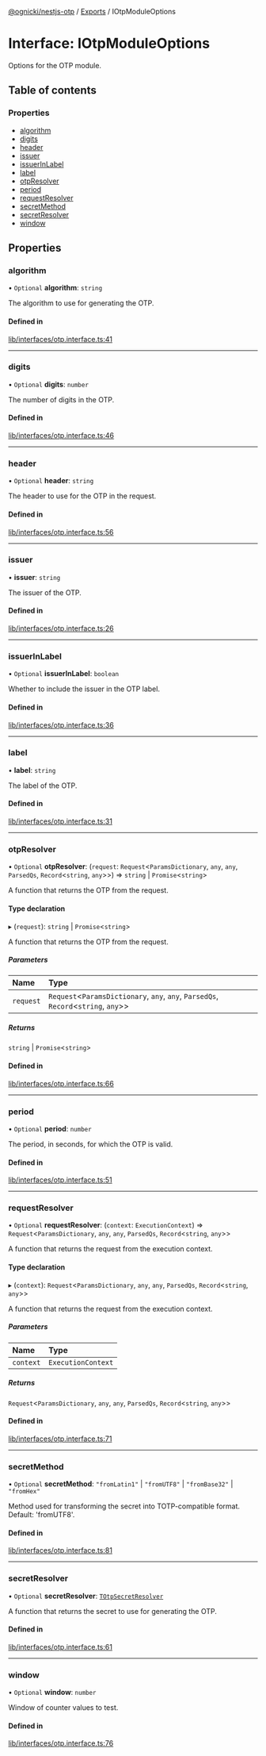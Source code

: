 [@ognicki/nestjs-otp](../README.md) / [Exports](../modules.md) / IOtpModuleOptions

# Interface: IOtpModuleOptions

Options for the OTP module.

## Table of contents

### Properties

- [algorithm](IOtpModuleOptions.md#algorithm)
- [digits](IOtpModuleOptions.md#digits)
- [header](IOtpModuleOptions.md#header)
- [issuer](IOtpModuleOptions.md#issuer)
- [issuerInLabel](IOtpModuleOptions.md#issuerinlabel)
- [label](IOtpModuleOptions.md#label)
- [otpResolver](IOtpModuleOptions.md#otpresolver)
- [period](IOtpModuleOptions.md#period)
- [requestResolver](IOtpModuleOptions.md#requestresolver)
- [secretMethod](IOtpModuleOptions.md#secretmethod)
- [secretResolver](IOtpModuleOptions.md#secretresolver)
- [window](IOtpModuleOptions.md#window)

## Properties

### algorithm

• `Optional` **algorithm**: `string`

The algorithm to use for generating the OTP.

#### Defined in

[lib/interfaces/otp.interface.ts:41](https://github.com/mwognicki/nestjs-otp/blob/77280bc/lib/interfaces/otp.interface.ts#L41)

___

### digits

• `Optional` **digits**: `number`

The number of digits in the OTP.

#### Defined in

[lib/interfaces/otp.interface.ts:46](https://github.com/mwognicki/nestjs-otp/blob/77280bc/lib/interfaces/otp.interface.ts#L46)

___

### header

• `Optional` **header**: `string`

The header to use for the OTP in the request.

#### Defined in

[lib/interfaces/otp.interface.ts:56](https://github.com/mwognicki/nestjs-otp/blob/77280bc/lib/interfaces/otp.interface.ts#L56)

___

### issuer

• **issuer**: `string`

The issuer of the OTP.

#### Defined in

[lib/interfaces/otp.interface.ts:26](https://github.com/mwognicki/nestjs-otp/blob/77280bc/lib/interfaces/otp.interface.ts#L26)

___

### issuerInLabel

• `Optional` **issuerInLabel**: `boolean`

Whether to include the issuer in the OTP label.

#### Defined in

[lib/interfaces/otp.interface.ts:36](https://github.com/mwognicki/nestjs-otp/blob/77280bc/lib/interfaces/otp.interface.ts#L36)

___

### label

• **label**: `string`

The label of the OTP.

#### Defined in

[lib/interfaces/otp.interface.ts:31](https://github.com/mwognicki/nestjs-otp/blob/77280bc/lib/interfaces/otp.interface.ts#L31)

___

### otpResolver

• `Optional` **otpResolver**: (`request`: `Request`\<`ParamsDictionary`, `any`, `any`, `ParsedQs`, `Record`\<`string`, `any`\>\>) => `string` \| `Promise`\<`string`\>

A function that returns the OTP from the request.

#### Type declaration

▸ (`request`): `string` \| `Promise`\<`string`\>

A function that returns the OTP from the request.

##### Parameters

| Name | Type |
| :------ | :------ |
| `request` | `Request`\<`ParamsDictionary`, `any`, `any`, `ParsedQs`, `Record`\<`string`, `any`\>\> |

##### Returns

`string` \| `Promise`\<`string`\>

#### Defined in

[lib/interfaces/otp.interface.ts:66](https://github.com/mwognicki/nestjs-otp/blob/77280bc/lib/interfaces/otp.interface.ts#L66)

___

### period

• `Optional` **period**: `number`

The period, in seconds, for which the OTP is valid.

#### Defined in

[lib/interfaces/otp.interface.ts:51](https://github.com/mwognicki/nestjs-otp/blob/77280bc/lib/interfaces/otp.interface.ts#L51)

___

### requestResolver

• `Optional` **requestResolver**: (`context`: `ExecutionContext`) => `Request`\<`ParamsDictionary`, `any`, `any`, `ParsedQs`, `Record`\<`string`, `any`\>\>

A function that returns the request from the execution context.

#### Type declaration

▸ (`context`): `Request`\<`ParamsDictionary`, `any`, `any`, `ParsedQs`, `Record`\<`string`, `any`\>\>

A function that returns the request from the execution context.

##### Parameters

| Name | Type |
| :------ | :------ |
| `context` | `ExecutionContext` |

##### Returns

`Request`\<`ParamsDictionary`, `any`, `any`, `ParsedQs`, `Record`\<`string`, `any`\>\>

#### Defined in

[lib/interfaces/otp.interface.ts:71](https://github.com/mwognicki/nestjs-otp/blob/77280bc/lib/interfaces/otp.interface.ts#L71)

___

### secretMethod

• `Optional` **secretMethod**: ``"fromLatin1"`` \| ``"fromUTF8"`` \| ``"fromBase32"`` \| ``"fromHex"``

Method used for transforming the secret into TOTP-compatible format. Default: 'fromUTF8'.

#### Defined in

[lib/interfaces/otp.interface.ts:81](https://github.com/mwognicki/nestjs-otp/blob/77280bc/lib/interfaces/otp.interface.ts#L81)

___

### secretResolver

• `Optional` **secretResolver**: [`TOtpSecretResolver`](../modules.md#totpsecretresolver)

A function that returns the secret to use for generating the OTP.

#### Defined in

[lib/interfaces/otp.interface.ts:61](https://github.com/mwognicki/nestjs-otp/blob/77280bc/lib/interfaces/otp.interface.ts#L61)

___

### window

• `Optional` **window**: `number`

Window of counter values to test.

#### Defined in

[lib/interfaces/otp.interface.ts:76](https://github.com/mwognicki/nestjs-otp/blob/77280bc/lib/interfaces/otp.interface.ts#L76)
